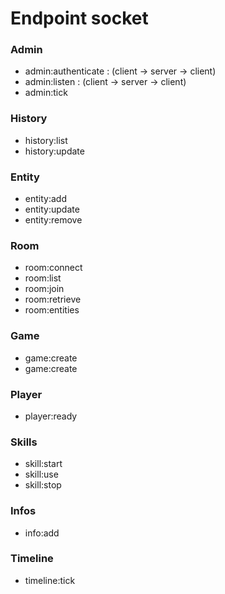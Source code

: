 # Endpoint socket

### Admin
- admin:authenticate : (client -> server -> client)
- admin:listen : (client -> server -> client)
- admin:tick


### History
- history:list
- history:update

### Entity
- entity:add
- entity:update
- entity:remove

### Room
- room:connect
- room:list
- room:join
- room:retrieve
- room:entities

### Game
- game:create
- game:create

### Player
- player:ready

### Skills
- skill:start
- skill:use
- skill:stop

### Infos
- info:add

### Timeline
- timeline:tick